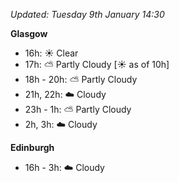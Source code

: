 *Updated: Tuesday 9th January 14:30*

**Glasgow**

* 16h: :sunny: Clear
* 17h: :partly_sunny: Partly Cloudy [:sunny: as of 10h]
* 18h - 20h: :partly_sunny: Partly Cloudy
* 21h, 22h: :cloud: Cloudy
* 23h - 1h: :partly_sunny: Partly Cloudy
* 2h, 3h: :cloud: Cloudy

**Edinburgh**

* 16h - 3h: :cloud: Cloudy
